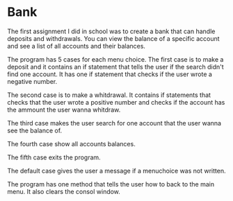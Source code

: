 # Bank
The first assignment I did in school was to create a bank that can handle deposits and withdrawals.
You can view the balance of a specific account and see a list of all accounts and their balances.

The program has 5 cases for each menu choice. The first case is to make a deposit and it contains an
if statement that tells the user if the search didn't find one account. It has one if statement that 
checks if the user wrote a negative number.

The second case is to make a whitdrawal. It contains if statements that checks that the user wrote a
positive number and checks if the account has the ammount the user wanna whitdraw.

The third case makes the user search for one account that the user wanna see the balance of.

The fourth case show all accounts balances.

The fifth case exits the program.

The default case gives the user a message if a menuchoice was not written.

The program has one method that tells the user how to back to the main menu. 
It also clears the consol window.